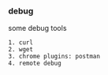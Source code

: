 
### debug 

some debug tools 

```
1. curl
2. wget
3. chrome plugins: postman  
4. remote debug
```
